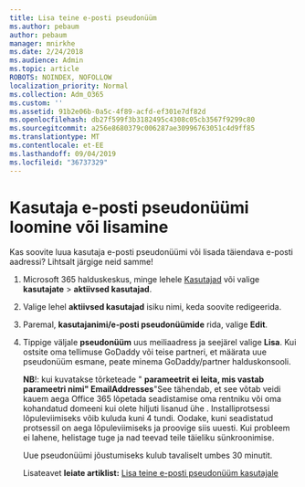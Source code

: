 ```yaml
---
title: Lisa teine e-posti pseudonüüm
ms.author: pebaum
author: pebaum
manager: mnirkhe
ms.date: 2/24/2018
ms.audience: Admin
ms.topic: article
ROBOTS: NOINDEX, NOFOLLOW
localization_priority: Normal
ms.collection: Adm_O365
ms.custom: ''
ms.assetid: 91b2e06b-0a5c-4f89-acfd-ef301e7df82d
ms.openlocfilehash: db27f599f3b3182495c4308c05cb3567f9299c80
ms.sourcegitcommit: a256e8680379c006287ae30996763051c4d9ff85
ms.translationtype: MT
ms.contentlocale: et-EE
ms.lasthandoff: 09/04/2019
ms.locfileid: "36737329"
---
```

# <a name="create-or-add-an-email-alias-for-a-user"></a>Kasutaja e-posti pseudonüümi loomine või lisamine

Kas soovite luua kasutaja e-posti pseudonüümi või lisada täiendava e-posti aadressi? Lihtsalt järgige neid samme!
  
1. Microsoft 365 halduskeskus, minge lehele [Kasutajad](https://go.microsoft.com/fwlink/p/?linkid=834822) või valige **kasutajate** \> **aktiivsed kasutajad**.
    
2. Valige lehel **aktiivsed kasutajad** isiku nimi, keda soovite redigeerida. 
    
3. Paremal, **kasutajanimi/e-posti pseudonüümide** rida, valige **Edit**.
    
4. Tippige väljale **pseudonüüm** uus meiliaadress ja seejärel valige **Lisa**. Kui ostsite oma tellimuse GoDaddy või teise partneri, et määrata uue pseudonüüm esmane, peate minema GoDaddy/partner halduskonsooli. 
    
    **NB**!: kui kuvatakse tõrketeade " **parameetrit ei leita, mis vastab parameetri nimi" EmailAddresses**"See tähendab, et see võtab veidi kauem aega Office 365 lõpetada seadistamise oma rentniku või oma kohandatud domeeni kui olete hiljuti lisanud ühe . Installiprotsessi lõpuleviimiseks võib kuluda kuni 4 tundi. Oodake, kuni seadistatud protsessil on aega lõpuleviimiseks ja proovige siis uuesti. Kui probleem ei lahene, helistage tuge ja nad teevad teile täieliku sünkroonimise.
    
    Uue pseudonüümi jõustumiseks kulub tavaliselt umbes 30 minutit.
    
    Lisateavet **leiate artiklist:** [Lisa teine e-posti pseudonüüm kasutajale](https://docs.microsoft.com/office365/admin/email/add-another-email-alias-for-a-user)
    


